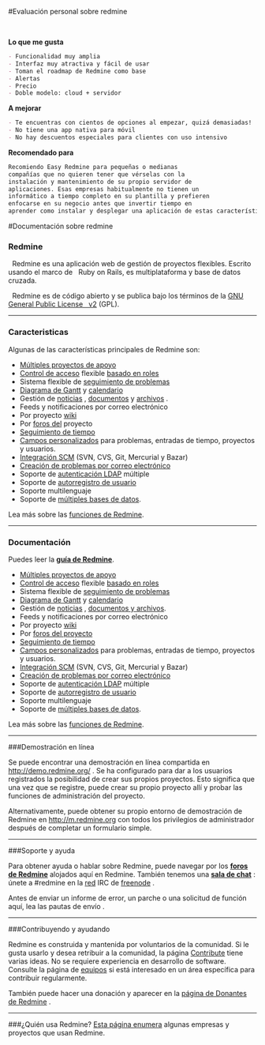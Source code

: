 #Evaluación personal sobre redmine 

<br>

**Lo que me gusta**
```markdown
- Funcionalidad muy amplia  
- Interfaz muy atractiva y fácil de usar
- Toman el roadmap de Redmine como base
- Alertas
- Precio
- Doble modelo: cloud + servidor
```
**A mejorar** 
```markdown
- Te encuentras con cientos de opciones al empezar, quizá demasiadas!  
- No tiene una app nativa para móvil  
- No hay descuentos especiales para clientes con uso intensivo  
```
**Recomendado para**
```markdown
Recomiendo Easy Redmine para pequeñas o medianas 
compañías que no quieren tener que vérselas con la 
instalación y mantenimiento de su propio servidor de 
aplicaciones. Esas empresas habitualmente no tienen un 
informático a tiempo completo en su plantilla y prefieren 
enfocarse en su negocio antes que invertir tiempo en 
aprender como instalar y desplegar una aplicación de estas características
```


#Documentación sobre redmine 

### Redmine

&nbsp;&nbsp;Redmine es una aplicación web de gestión de proyectos flexibles. Escrito usando el marco de &nbsp;&nbsp;Ruby on Rails, es multiplataforma y base de datos cruzada.

&nbsp;&nbsp;Redmine es de código abierto y se publica bajo los términos de la [GNU General Public License &nbsp;&nbsp;v2](https://www.gnu.org/licenses/old-licenses/gpl-2.0.html) (GPL).

---

### Caracteristicas
Algunas de las características principales de Redmine son:

- [Múltiples proyectos de apoyo](link) 
- [Control de acceso](link) flexible [basado en roles](link)
- Sistema flexible de [seguimiento de problemas](link)
- [Diagrama de Gantt](link) y [calendario](link)
- Gestión de [noticias](link) , [documentos](link) y [archivos](link) .
- Feeds y notificaciones por correo electrónico
- Por proyecto [wiki](link)
- Por [foros del](link) proyecto
- [Seguimiento de tiempo](link)
- [Campos personalizados](link) para problemas, entradas de tiempo, proyectos y usuarios.
- [Integración SCM](link) (SVN, CVS, Git, Mercurial y Bazar)
- [Creación de problemas por correo electrónico](link)
- Soporte de [autenticación LDAP](link) múltiple
- Soporte de [autorregistro de usuario](link)
- Soporte multilenguaje
- Soporte de [múltiples bases de datos](link). 

Lea más sobre las [funciones de Redmine](link).

---

### Documentación

Puedes leer la **[guía de Redmine](https://www.redmine.org/projects/redmine/wiki/Guide)**.

- [Múltiples proyectos de apoyo](link)
- [Control de acceso](link) flexible [basado en roles](link)
- Sistema flexible de [seguimiento de problemas](link)
- [Diagrama de Gantt](link) y [calendario](link)
- Gestión de [noticias](link) , [documentos y archivos](link).
- Feeds y notificaciones por correo electrónico
- Por proyecto [wiki](link)
- Por [foros del proyecto](link)
- [Seguimiento de tiempo](link)
- [Campos personalizados](link) para problemas, entradas de tiempo, proyectos y usuarios.
- [Integración SCM](link) (SVN, CVS, Git, Mercurial y Bazar)
- [Creación de problemas por correo electrónico](link)
- Soporte de [autenticación LDAP](link) múltiple
- Soporte de [autorregistro de usuario](link)
- Soporte multilenguaje
- Soporte de [múltiples bases de datos](link). 

Lea más sobre las [funciones de Redmine](link).

---

###Demostración en línea

Se puede encontrar una demostración en línea compartida en http://demo.redmine.org/ . Se ha configurado para dar a los usuarios registrados la posibilidad de crear sus propios proyectos. Esto significa que una vez que se registre, puede crear su propio proyecto allí y probar las funciones de administración del proyecto.

Alternativamente, puede obtener su propio entorno de demostración de Redmine en http://m.redmine.org con todos los privilegios de administrador después de completar un formulario simple.

---

###Soporte y ayuda

Para obtener ayuda o hablar sobre Redmine, puede navegar por los **[foros de Redmine](link)** alojados aquí en Redmine. También tenemos una **[sala de chat](link)** : únete a #redmine en la [red](link) IRC de [freenode](link) .

Antes de enviar un informe de error, un parche o una solicitud de función aquí, lea las pautas de envío .

---

###Contribuyendo y ayudando

Redmine es construida y mantenida por voluntarios de la comunidad. Si le gusta usarlo y desea retribuir a la comunidad, la página [Contribute](link) tiene varias ideas. No se requiere experiencia en desarrollo de software. Consulte la página de [equipos](link) si está interesado en un área específica para contribuir regularmente.

También puede hacer una donación y aparecer en la [página de Donantes de Redmine](link) .

---

###¿Quién usa Redmine?
[Esta página enumera](link) algunas empresas y proyectos que usan Redmine.
